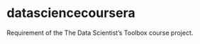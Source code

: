 datasciencecoursera
===================

Requirement of the The Data Scientist’s Toolbox course project.
